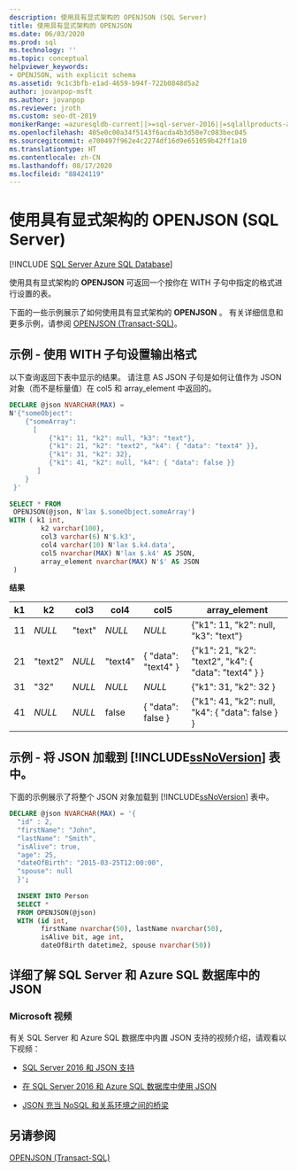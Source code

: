 ```yaml
---
description: 使用具有显式架构的 OPENJSON (SQL Server)
title: 使用具有显式架构的 OPENJSON
ms.date: 06/03/2020
ms.prod: sql
ms.technology: ''
ms.topic: conceptual
helpviewer_keywords:
- OPENJSON, with explicit schema
ms.assetid: 9c1c3bfb-e1ad-4659-b94f-722b0848d5a2
author: jovanpop-msft
ms.author: jovanpop
ms.reviewer: jroth
ms.custom: seo-dt-2019
monikerRange: =azuresqldb-current||>=sql-server-2016||=sqlallproducts-allversions||>=sql-server-linux-2017||=azuresqldb-mi-current
ms.openlocfilehash: 405e0c00a34f5143f6acda4b3d50e7c083bec045
ms.sourcegitcommit: e700497f962e4c2274df16d9e651059b42ff1a10
ms.translationtype: HT
ms.contentlocale: zh-CN
ms.lasthandoff: 08/17/2020
ms.locfileid: "88424119"
---
```

# <a name="use-openjson-with-an-explicit-schema-sql-server"></a>使用具有显式架构的 OPENJSON (SQL Server)
[!INCLUDE [SQL Server Azure SQL Database](../../includes/applies-to-version/sql-asdb.md)]

  使用具有显式架构的 **OPENJSON** 可返回一个按你在 WITH 子句中指定的格式进行设置的表。  
  
 下面的一些示例展示了如何使用具有显式架构的 **OPENJSON** 。 有关详细信息和更多示例，请参阅 [OPENJSON (Transact-SQL)](../../t-sql/functions/openjson-transact-sql.md)。  
  
## <a name="example---use-the-with-clause-to-format-the-output"></a>示例 - 使用 WITH 子句设置输出格式  
 以下查询返回下表中显示的结果。 请注意 AS JSON 子句是如何让值作为 JSON 对象（而不是标量值）在 col5 和 array_element 中返回的。  
  
```sql  
DECLARE @json NVARCHAR(MAX) =
N'{"someObject":   
    {"someArray":  
      [  
          {"k1": 11, "k2": null, "k3": "text"},  
          {"k1": 21, "k2": "text2", "k4": { "data": "text4" }},  
          {"k1": 31, "k2": 32},  
          {"k1": 41, "k2": null, "k4": { "data": false }}     
       ]  
    }  
 }'  
   
SELECT * FROM  
 OPENJSON(@json, N'lax $.someObject.someArray')  
WITH ( k1 int,   
        k2 varchar(100),  
        col3 varchar(6) N'$.k3',  
        col4 varchar(10) N'lax $.k4.data',  
        col5 nvarchar(MAX) N'lax $.k4' AS JSON, 
        array_element nvarchar(MAX) N'$' AS JSON  
 )  
```  
  
 **结果**  
  
|k1|k2|col3|col4|col5|array_element|  
|--------|--------|----------|----------|----------|--------------------|  
|11|*NULL*|"text"|*NULL*|*NULL*|{"k1": 11, "k2": null, "k3": "text"}|  
|21|"text2"|*NULL*|"text4"|{ "data": "text4" }|{"k1": 21, "k2": "text2", "k4": { "data": "text4" } }|  
|31|"32"|*NULL*|*NULL*|*NULL*|{"k1": 31, "k2": 32 }|  
|41|*NULL*|*NULL*|false|{ "data": false }|{"k1": 41, "k2": null,       "k4": { "data": false }    }|  
  
## <a name="example---load-json-into-a-ssnoversion-table"></a>示例 - 将 JSON 加载到 [!INCLUDE[ssNoVersion](../../includes/ssnoversion-md.md)] 表中。  
 下面的示例展示了将整个 JSON 对象加载到 [!INCLUDE[ssNoVersion](../../includes/ssnoversion-md.md)] 表中。  
  
```sql  
DECLARE @json NVARCHAR(MAX) = '{  
  "id" : 2,  
  "firstName": "John",  
  "lastName": "Smith",  
  "isAlive": true,  
  "age": 25,  
  "dateOfBirth": "2015-03-25T12:00:00",  
  "spouse": null  
  }';  
   
  INSERT INTO Person  
  SELECT *   
  FROM OPENJSON(@json)  
  WITH (id int,  
        firstName nvarchar(50), lastName nvarchar(50),   
        isAlive bit, age int,  
        dateOfBirth datetime2, spouse nvarchar(50))  
```  

## <a name="learn-more-about-json-in-sql-server-and-azure-sql-database"></a>详细了解 SQL Server 和 Azure SQL 数据库中的 JSON  
  
### <a name="microsoft-videos"></a>Microsoft 视频

有关 SQL Server 和 Azure SQL 数据库中内置 JSON 支持的视频介绍，请观看以下视频：

-   [SQL Server 2016 和 JSON 支持](https://channel9.msdn.com/Shows/Data-Exposed/SQL-Server-2016-and-JSON-Support)

-   [在 SQL Server 2016 和 Azure SQL 数据库中使用 JSON](https://channel9.msdn.com/Shows/Data-Exposed/Using-JSON-in-SQL-Server-2016-and-Azure-SQL-Database)

-   [JSON 充当 NoSQL 和关系环境之间的桥梁](https://channel9.msdn.com/events/DataDriven/SQLServer2016/JSON-as-a-bridge-betwen-NoSQL-and-relational-worlds)
  
## <a name="see-also"></a>另请参阅  
 [OPENJSON (Transact-SQL)](../../t-sql/functions/openjson-transact-sql.md)  
  
  
